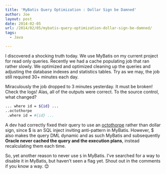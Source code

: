 ```yaml
---
title: 'MyBatis Query Optimization : Dollar Sign be Damned'
author: Joe
layout: post
date: 2014-02-05
url: /2014/02/05/mybatis-query-optimization-dollar-sign-be-damned/
tags:
  - Java

---
```

I discovered a shocking truth today. We use MyBatis on my current project for read only queries. Recently we had a cache populating job that ran rather slowly. We optimized and optimized cleaning up the queries and adjusting the database indexes and statistics tables. Try as we may, the job still required 30+ minutes each day.

Miraculously the job dropped to 3 minutes yesterday. It must be broken! Check the logs! Alas, all of the outputs were correct. To the source control, what changed?

```bash
... where id = ${id} ...
..octothorpe
 .where id = #{id} ...
```

A dev had correctly fixed their query to use an [octothorpe](https://en.wiktionary.org/wiki/octothorpe) rather than dollar sign, since $ is an SQL inject inviting anti-pattern in MyBatis. However, $ also makes the query DML dynamic and as such MyBatis and subsequently **Oracle never cached the query and the execution plans**, instead recalculating them each time.

So, yet another reason to never use `$` in MyBatis. I&#8217;ve searched for a way to disable it in MyBatis, but haven&#8217;t seen a flag yet. Shout out in the comments if you know a way. 😊
